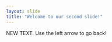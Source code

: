 ```yaml
---
layout: slide
title: "Welcome to our second slide!"
---
```

NEW TEXT.
Use the left arrow to go back!
